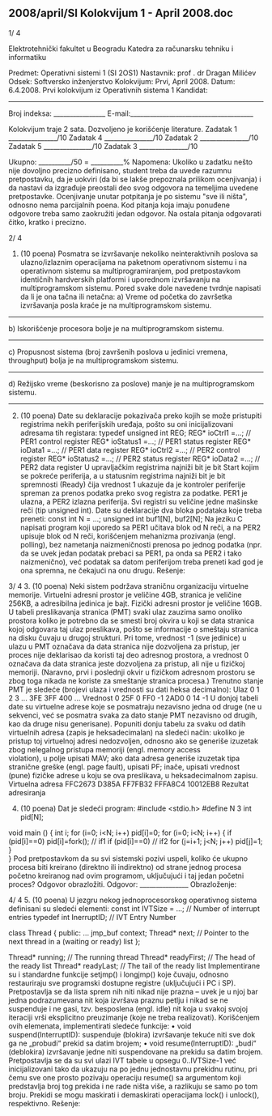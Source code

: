 2008/april/SI Kolokvijum 1 - April 2008.doc
--------------------------------------------------------------------------------


1/  4 
                                
Elektrotehnički fakultet u Beogradu 
Katedra za računarsku tehniku i informatiku 
 
Predmet: Operativni sistemi 1 (SI  2OS1) 
Nastavnik: prof . dr Dragan Milićev 
Odsek: Softversko inženjerstvo 
Kolokvijum: Prvi, April 2008. 
Datum: 6.4.2008. 
Prvi kolokvijum iz Operativnih sistema 1 
Kandidat:
 _____________________________________________________________ 
Broj indeksa: ________________  E-mail:______________________________________ 
 
Kolokvijum traje 2 sata. Dozvoljeno je korišćenje literature. 
Zadatak 1 _______________/10   Zadatak 4 _______________/10 
Zadatak 2 _______________/10   Zadatak 5 _______________/10 
Zadatak 3 _______________/10     
 
Ukupno: __________/50 = __________% 
Napomena: Ukoliko u zadatku nešto nije dovoljno precizno definisano, student treba da 
uvede razumnu pretpostavku, da je uokviri (da bi se lakše prepoznala prilikom ocenjivanja) i 
da  nastavi  da  izgrađuje  preostali  deo  svog  odgovora  na  temeljima  uvedene  pretpostavke. 
Ocenjivanje unutar potpitanja je po sistemu "sve ili ništa", odnosno nema parcijalnih poena. 
Kod pitanja koja imaju ponuđene odgovore treba samo zaokružiti jedan odgovor. Na ostala 
pitanja odgovarati čitko, kratko i precizno. 
 

2/  4 
1. (10 poena) 
Posmatra se izvršavanje nekoliko neinteraktivnih poslova sa ulazno/izlaznim operacijama na 
paketnom  operativnom  sistemu  i  na  operativnom  sistemu  sa  multiprogramiranjem,  pod 
pretpostavkom  identičnih  hardverskih  platformi  i  uporednom  izvršavanju  na 
multiprogramskom sistemu. Pored svake dole navedene tvrdnje napisati da li je ona tačna ili 
netačna: 
a) Vreme od početka do završetka izvršavanja posla kraće je na multiprogramskom sistemu.  
____________________________________ 
b) Iskorišćenje procesora bolje je na multiprogramskom sistemu. 
____________________________________ 
c) Propusnost sistema (broj završenih poslova u jedinici vremena, throughput) bolja je na 
multiprogramskom sistemu. 
____________________________________ 
d) Režijsko vreme (beskorisno za poslove) manje je na multiprogramskom sistemu. 
____________________________________ 
2. (10 poena) 
Date su deklaracije pokazivača preko kojih se može pristupiti registrima nekih periferijskih 
uređaja, pošto su oni inicijalizovani adresama tih registara: 
typedef unsigned int REG; 
REG* ioCtrl1 =...; // PER1 control register 
REG* ioStatus1 =...; // PER1 status register 
REG* ioData1 =...; // PER1 data register 
REG* ioCtrl2 =...; // PER2 control register 
REG* ioStatus2 =...; // PER2 status register 
REG* ioData2 =...; // PER2 data register 
U upravljačkim registrima najniži bit je bit Start kojim se pokreće periferija, a u statusnim 
registrima najniži bit  je  bit  spremnosti  (Ready)  čija  vrednost  1  ukazuje  da  je  kontroler 
periferije spreman za prenos podatka preko svog registra za podatke. PER1 je ulazna, a PER2 
izlazna periferija. Svi registri su veličine jedne mašinske reči (tip 
unsigned int). Date su 
deklaracije dva bloka podataka koje treba preneti: 
const int N = ...; 
unsigned int buf1[N], buf2[N]; 
Na jeziku C napisati program koji uporedo sa PER1 učitava blok od N reči, a na PER2 upisuje 
blok  od  N  reči,  korišćenjem  mehanizma  prozivanja  (engl. polling),  bez  nametanja 
naizmeničnosti prenosa po jednog podatka (npr. da se uvek jedan podatak prebaci sa PER1, 
pa onda sa PER2 i tako naizmenično), već podatak sa datom periferijom treba preneti kad god 
je ona spremna, ne čekajući na onu drugu. 
Rešenje:

3/  4 
3. (10 poena) 
Neki sistem podržava straničnu organizaciju virtuelne memorije. Virtuelni adresni prostor je 
veličine 4GB, stranica je veličine 256KB, a adresibilna jedinica je bajt. Fizički adresni prostor 
je veličine 16GB. U tabeli preslikavanja stranica (PMT) svaki ulaz zauzima samo onoliko 
prostora koliko je potrebno da se smesti broj okvira u koji se data stranica kojoj odgovara taj 
ulaz preslikava, pošto se informacije o smeštaju stranica na disku čuvaju u drugoj strukturi. 
Pri tome, vrednost -1 (sve jedinice) u ulazu u PMT označava da data stranica nije dozvoljena 
za  pristup,  jer  proces  nije  deklarisao  da  koristi  taj  deo  adresnog  prostora,  a  vrednost  0 
označava da data stranica jeste dozvoljena za pristup, ali nije u fizičkoj memoriji. (Naravno, 
prvi  i  poslednji  okvir  u  fizičkom  adresnom  prostoru  se  zbog  toga  nikada  ne  koriste  za 
smeštanje stranica procesa.) Trenutno stanje PMT je sledeće (brojevi ulaza i vrednosti su dati 
heksa   decimalno): 
Ulaz 0 1 2 3 ... 3FE 3FF 400 ... 
Vrednost 0 25F 0 FF0 -1 2AD0 0 14 -1 
U donjoj tabeli date su virtuelne adrese koje se posmatraju nezavisno jedna od druge (ne u 
sekvenci, već se posmatra svaka za dato stanje PMT nezavisno od drugih, kao da druge nisu 
generisane).  Popuniti  donju  tabelu  za  svaku  od  datih  virtuelnih  adresa (zapis  je 
heksadecimalan) na  sledeći  način:  ukoliko  je  pristup  toj  virtuelnoj  adresi  nedozvoljen, 
odnosno ako se generiše izuzetak zbog nelegalnog pristupa memoriji (engl. memory  access  
violation), u polje upisati MAV; ako data adresa generiše izuzetak tipa stranične greške (engl. 
page fault), upisati PF; inače, upisati vrednost (pune) fizičke adrese u koju se ova preslikava, 
u heksadecimalnom zapisu. 
Virtuelna 
adresa 
FFC2673 D385A FF7FB32 FFFA8C4 10012EB8 
Rezultat 
adresiranja 
     
4. (10 poena) 
Dat je sledeći program: 
#include <stdio.h> 
#define N 3 
int pid[N]; 
 
void main () { 
  int i; 
  for (i=0; i<N; i++) pid[i]=0; 
  for (i=0; i<N; i++) { 
    if (pid[i]==0) pid[i]=fork(); // if1 
    if (pid[i]==0)                // if2 
      for (j=i+1; j<N; j++) pid[j]=1;      
  }   
} 
Pod pretpostavkom da su svi sistemski pozivi uspeli, koliko će ukupno procesa biti kreirano 
(direktno ili indirektno) od strane jednog procesa početno kreiranog nad ovim programom, 
uključujući i taj jedan početni proces? Odgovor obrazložiti. 
Odgovor: _______________ 
Obrazloženje: 

4/  4 
5. (10 poena) 
U jezgru nekog jednoprocesorskog operativnog sistema definisani su sledeći elementi: 
const int IVTSize = ...; // Number of interrupt entries 
typedef int InerruptID;  // IVT Entry Number 
 
class Thread { 
public: ... 
  jmp_buf context; 
  Thread* next; // Pointer to the next thread in a (waiting or ready) list 
}; 
 
Thread* running; // The running thread 
Thread* readyFirst; // The head of the ready list 
Thread* readyLast; // The tail of the ready list 
Implementirane  su  i  standardne  funkcije setjmp()  i longjmp() koje  čuvaju,  odnosno 
restauriraju sve programski dostupne registre (uključujući i PC i SP). Pretpostavlja se da lista 
sprem  nih niti nikad nije prazna – uvek je u njoj bar jedna podrazumevana nit koja izvršava 
praznu petlju i nikad se ne suspenduje i ne gasi, tzv. besposlena (engl. idle) nit koja u svakoj 
svojoj iteraciji vrši eksplicitno preuzimanje (koje ne treba realizovati). 
Korišćenjem ovih elemenata, implementirati sledeće funkcije: 
• 
void suspend(InterruptID): suspenduje (blokira) izvršavanje tekuće niti sve dok 
ga ne „probudi“ prekid sa datim brojem; 
• void resume(InterruptID): „budi“ (deblokira) izvršavanje jedne niti suspendovane 
na prekidu sa datim brojem. 
Pretpostavlja se da su svi ulazi IVT tabele u opsegu 0..IVTSize-1 već inicijalizovani tako da 
ukazuju na po jednu jednostavnu prekidnu rutinu, pri čemu sve one prosto pozivaju operaciju 
resume() sa argumentom koji predstavlja broj tog prekida i ne rade ništa više, a razlikuju se 
samo po tom broju. Prekidi se mogu maskirati i demaskirati operacijama 
lock() i unlock(), 
respektivno. 
Rešenje: 